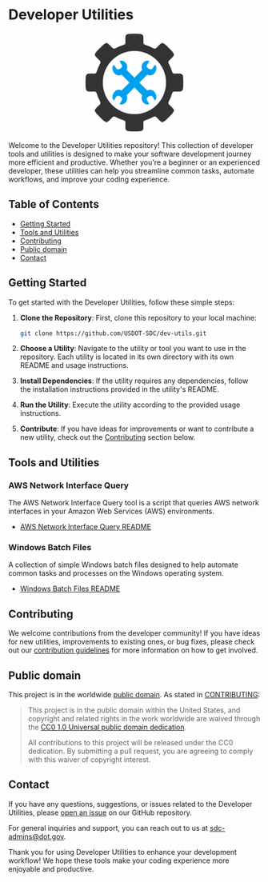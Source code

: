 # Developer Utilities
<p align="center">
    <img src="dev-utils-logo.png" alt="logo" height="200"/>
</p>

Welcome to the Developer Utilities repository! This collection of developer tools and utilities is designed to make your software development journey more efficient and productive. Whether you're a beginner or an experienced developer, these utilities can help you streamline common tasks, automate workflows, and improve your coding experience.

## Table of Contents

- [Getting Started](#getting-started)
- [Tools and Utilities](#tools-and-utilities)
- [Contributing](#contributing)
- [Public domain](#public-domain)
- [Contact](#contact)

## Getting Started

To get started with the Developer Utilities, follow these simple steps:

1. **Clone the Repository**: First, clone this repository to your local machine:

   ```bash
   git clone https://github.com/USDOT-SDC/dev-utils.git
   ```

2. **Choose a Utility**: Navigate to the utility or tool you want to use in the repository. Each utility is located in its own directory with its own README and usage instructions.

3. **Install Dependencies**: If the utility requires any dependencies, follow the installation instructions provided in the utility's README.

4. **Run the Utility**: Execute the utility according to the provided usage instructions.

5. **Contribute**: If you have ideas for improvements or want to contribute a new utility, check out the [Contributing](#contributing) section below.

## Tools and Utilities

### AWS Network Interface Query

The AWS Network Interface Query tool is a script that queries AWS network interfaces in your Amazon Web Services (AWS) environments.

- [AWS Network Interface Query README](aws-net-if-query/README.md)

### Windows Batch Files

A collection of simple Windows batch files designed to help automate common tasks and processes on the Windows operating system.

- [Windows Batch Files README](win-batch-files/README.md)

## Contributing

We welcome contributions from the developer community! If you have ideas for new utilities, improvements to existing ones, or bug fixes, please check out our [contribution guidelines](CONTRIBUTING.md) for more information on how to get involved.

## Public domain
This project is in the worldwide [public domain](LICENSE.md). As stated in [CONTRIBUTING](CONTRIBUTING.md):

> This project is in the public domain within the United States, and copyright and related rights in the work worldwide are waived through the [CC0 1.0 Universal public domain dedication](https://creativecommons.org/publicdomain/zero/1.0/).
>
> All contributions to this project will be released under the CC0 dedication. By submitting a pull request, you are agreeing to comply with this waiver of copyright interest.

## Contact

If you have any questions, suggestions, or issues related to the Developer Utilities, please [open an issue](https://github.com/USDOT-SDC/dev-utils/issues) on our GitHub repository.

For general inquiries and support, you can reach out to us at [sdc-admins@dot.gov](mailto:sdc-admins@dot.gov).

Thank you for using Developer Utilities to enhance your development workflow! We hope these tools make your coding experience more enjoyable and productive.

